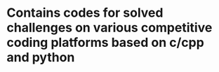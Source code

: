 # Contains codes for solved challenges on various competitive coding platforms based on c/cpp and python
